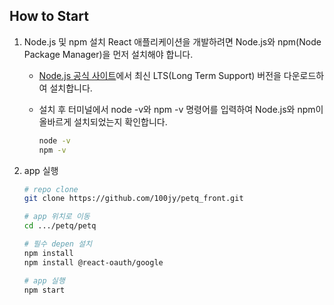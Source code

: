 ## How to Start

1. Node.js 및 npm 설치
    React 애플리케이션을 개발하려면 Node.js와 npm(Node Package Manager)을 먼저 설치해야 합니다.

   -  [Node.js 공식 사이트](https://nodejs.org/en)에서 최신 LTS(Long Term Support) 버전을 다운로드하여 설치합니다. 

    - 설치 후 터미널에서 node -v와 npm -v 명령어를 입력하여 Node.js와 npm이 올바르게 설치되었는지 확인합니다.
        ```bash
        node -v
        npm -v
        ```


2. app 실행
    ```bash
    # repo clone
    git clone https://github.com/100jy/petq_front.git
    
    # app 위치로 이동
    cd .../petq/petq
    
    # 필수 depen 설치 
    npm install
    npm install @react-oauth/google

    # app 실행
    npm start
    ```